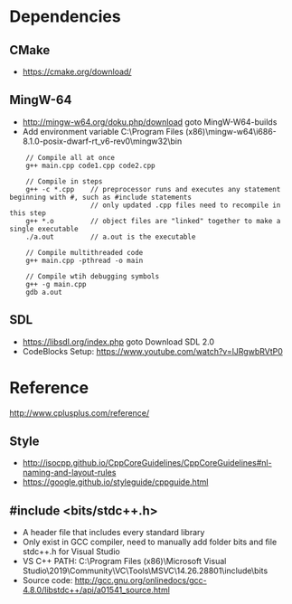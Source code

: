 # Dependencies

## CMake
* https://cmake.org/download/

## MingW-64
* http://mingw-w64.org/doku.php/download goto MingW-W64-builds
* Add environment variable	C:\Program Files (x86)\mingw-w64\i686-8.1.0-posix-dwarf-rt_v6-rev0\mingw32\bin
```
    // Compile all at once
    g++ main.cpp code1.cpp code2.cpp
    
    // Compile in steps
    g++ -c *.cpp    // preprocessor runs and executes any statement beginning with #, such as #include statements
                    // only updated .cpp files need to recompile in this step
    g++ *.o         // object files are "linked" together to make a single executable
    ./a.out         // a.out is the executable

    // Compile multithreaded code
    g++ main.cpp -pthread -o main
    
    // Compile wtih debugging symbols
    g++ -g main.cpp
    gdb a.out
```

## SDL
* https://libsdl.org/index.php goto Download SDL 2.0
* CodeBlocks Setup: https://www.youtube.com/watch?v=lJRgwbRVtP0

# Reference
http://www.cplusplus.com/reference/

## Style
* http://isocpp.github.io/CppCoreGuidelines/CppCoreGuidelines#nl-naming-and-layout-rules
* https://google.github.io/styleguide/cppguide.html

## #include <bits/stdc++.h>
* A header file that includes every standard library
* Only exist in GCC compiler, need to manually add folder bits and file stdc++.h for Visual Studio
* VS C++ PATH: C:\Program Files (x86)\Microsoft Visual Studio\2019\Community\VC\Tools\MSVC\14.26.28801\include\bits
* Source code: http://gcc.gnu.org/onlinedocs/gcc-4.8.0/libstdc++/api/a01541_source.html
